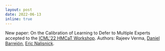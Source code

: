 ```yaml
---
layout: post
date: 2022-06-13
inline: true
---
```


New paper: On the Calibration of Learning to Defer to Multiple Experts accepted to the [ICML'22 HMCaT Workshop](https://sites.google.com/view/icml-2022-hmcat/home). Authors: Rajeev Verma, [Daniel Barrejón](https://www.tsc.uc3m.es/~dbarrejon/), [Eric Nalisnick](https://enalisnick.github.io/).

